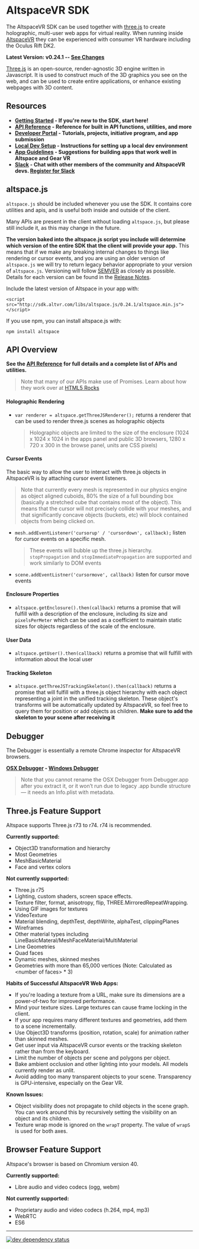 # AltspaceVR SDK

The AltspaceVR SDK can be used together with [three.js] to create holographic, multi-user web apps for virtual reality. When running inside [AltspaceVR](http://altvr.com/) they can be experienced with consumer VR hardware including the Oculus Rift DK2.

**Latest Version: v0.24.1 -- [See Changes](https://github.com/AltspaceVR/AltspaceSDK/releases/tag/v0.24.1)**

<!--
!!!!!!!!!!!!!!!!!!!!!!!!!!!!!!!!!!!!!!!!!!!!!!!!!!!!!!!!!!!!!!!!!
THIS FILE IS GENERATED FROM README.md.template. EDIT THAT INSTEAD
!!!!!!!!!!!!!!!!!!!!!!!!!!!!!!!!!!!!!!!!!!!!!!!!!!!!!!!!!!!!!!!!!
-->

[Three.js](http://threejs.org/) is an open-source, render-agnostic 3D engine written in Javascript. It is used to construct much of the 3D graphics you see on the web, and can be used to create entire applications, or enhance existing webpages with 3D content.

## Resources

- **[Getting Started] - If you're new to the SDK, start here!**
- **[API Reference] - Reference for built in API functions, utilities, and more**
- **[Developer Portal] - Tutorials, projects, initiative program, and app submission**
- **[Local Dev Setup] - Instructions for setting up a local dev environment**
- **[App Guidelines] - Suggestions for building apps that work well in Altspace and Gear VR**
- **[Slack] - Chat with other members of the community and AltspaceVR devs.  [Register for Slack](http://altspacevr-slackin.herokuapp.com)**


## altspace.js

`altspace.js` should be included whenever you use the SDK. It contains core utilities and apis, and is useful both inside and outside of the client.

Many APIs are present in the client without loading `altspace.js`, but please still include it, as this may change in the future.

**The version baked into the altspace.js script you include will determine which version of the entire SDK that the client will provide your app.** This means that if we make any breaking internal changes to things like rendering or cursor events, and you are using an older version of `altspace.js` we will try to return legacy behavior appropriate to your version of `altspace.js`. Versioning will follow [SEMVER](http://semver.org/) as closely as possible. Details for each version can be found in the [Release Notes](https://github.com/AltspaceVR/AltspaceSDK/releases).

Include the latest version of Altspace in your app with:

`<script src="http://sdk.altvr.com/libs/altspace.js/0.24.1/altspace.min.js"></script>`

If you use npm, you can install altspace.js with:

`npm install altspace`

## API Overview

**See the [API Reference](http://altspacevr.github.io/AltspaceSDK/doc) for full details and a complete list of APIs and utilities.**

> Note that many of our APIs make use of Promises. Learn about how they work over at [HTML5 Rocks](http://www.html5rocks.com/en/tutorials/es6/promises/)

#### Holographic Rendering

* `var renderer = altspace.getThreeJSRenderer();`
 returns a renderer that can be used to render three.js scenes as holographic objects

  > Holographic objects are limited to the size of the enclosure (1024 x 1024 x 1024 in the apps panel and public 3D browsers, 1280 x 720 x 300 in the browse panel, units are CSS pixels)

#### Cursor Events

The basic way to allow the user to interact with three.js objects in AltspaceVR is by attaching cursor event listeners.

>Note that currently every mesh is represented in our physics engine as object aligned cuboids, 80% the size of a full bounding box (basically a stretched cube that contains most of the object). This means that the cursor will not precisely collide with your meshes, and that significantly concave objects (buckets, etc) will block contained objects from being clicked on.

* `mesh.addEventListener('cursorup' / 'cursordown', callback);`
 listen for cursor events on a specific mesh.

  >These events will bubble up the three.js hierarchy. `stopPropagation` and `stopImmediatePropagation` are supported and work similarly to DOM events
* `scene.addEventListner('cursormove', callback)`
 listen for cursor move events

#### Enclosure Properties

* `altspace.getEnclosure().then(callback)`
 returns a promise that will fulfill with a description of the enclosure, including its size and `pixelsPerMeter` which can be used as a coefficient to maintain static sizes for objects regardless of the scale of the enclosure.

#### User Data

* `altspace.getUser().then(callback)`
 returns a promise that will fulfill with information about the local user

#### Tracking Skeleton

* `altspace.getThreeJSTrackingSkeleton().then(callback)`
 returns a promise that will fulfill with a three.js object hierarchy with each object representing a joint in the unified tracking skeleton. These object's transforms will be automatically updated by AltspaceVR, so feel free to query them for position or add objects as children. **Make sure to add the skeleton to your scene after receiving it**

## Debugger

The Debugger is essentially a remote Chrome inspector for AltspaceVR browsers.

**[OSX Debugger](http://sdk.altvr.com/debugger/DebuggerMacOSX.zip) - [Windows Debugger](http://sdk.altvr.com/debugger/DebuggerWindows.zip)**
> Note that you cannot rename the OSX Debugger from Debugger.app after you extract it, or it won’t run due to legacy .app bundle structure — it needs an Info.plist with metadata.

## Three.js Feature Support
Altspace supports Three.js r73 to r74. r74 is recommended.

**Currently supported:**
* Object3D transformation and hierarchy
* Most Geometries
* MeshBasicMaterial
* Face and vertex colors

**Not currently supported:**
* Three.js r75
* Lighting, custom shaders, screen space effects.
* Texture filter, format, anisotropy, flip, THREE.MirroredRepeatWrapping.
* Using GIF images for textures
* VideoTexture
* Material blending, depthTest, depthWrite, alphaTest, clippingPlanes
* Wireframes
* Other material types including LineBasicMateral/MeshFaceMaterial/MultiMaterial
* Line Geometries
* Quad faces
* Dynamic meshes, skinned meshes
* Geometries with more than 65,000 vertices (Note: Calculated as &lt;number of faces&gt; * 3)

**Habits of Successful AltspaceVR Web Apps:**
* If you're loading a texture from a URL, make sure its dimensions are a power-of-two for improved performance.
* Mind your texture sizes. Large textures can cause frame locking in the client.
* If your app requires many different textures and geometries, add them to a scene incrementally.
* Use Object3D transforms (position, rotation, scale) for animation rather than skinned meshes.
* Get user input via AltspaceVR cursor events or the tracking skeleton rather than from the keyboard.
* Limit the number of objects per scene and polygons per object.
* Bake ambient occlusion and other lighting into your models. All models currently render as unlit.
* Avoid adding too many transparent objects to your scene. Transparency is GPU-intensive, especially on the Gear VR.

**Known Issues:**
* Object visibility does not propagate to child objects in the scene graph.
  You can work around this by recursively setting the visibility on an object and its children.
* Texture wrap mode is ignored on the `wrapT` property. The value of `wrapS` is used for both axes.

## Browser Feature Support
Altspace's browser is based on Chromium version 40.

**Currently supported:**
* Libre audio and video codecs (ogg, webm)

**Not currently supported:**
* Proprietary audio and video codecs (h.264, mp4, mp3)
* WebRTC
* ES6

[three.js]: http://threejs.org/

[Wiki]: https://github.com/AltspaceVR/AltspaceSDK/wiki
[GitHub Issues]: https://github.com/AltspaceVR/AltspaceSDK/issues
[Developer Portal]: http://developer.altvr.com
[API Reference]: http://altspacevr.github.io/AltspaceSDK/doc/
[Local Dev Setup]: https://developer.altvr.com/local-dev/
[App Guidelines]: https://slack-files.com/T0B35FQCT-F0LED1QC9-299cb2300f
[Getting Started]: https://developer.altvr.com/get-started/
[Slack]: https://altspacevrsdk.slack.com

[Tutorial Series]: https://developer.altvr.com/get-started/

[Flocking Birds]: http://threejs.org/examples/canvas_geometry_birds.html "Objects simulating the Boid flocking algorithm."
[Voxel Painter]: http://threejs.org/examples/#webgl_interactive_voxelpainter "Interactively add objects to the world."
[Draggable Cubes]: http://threejs.org/examples/#webgl_interactive_draggablecubes "Click-and-drag to move objects around."
[Falling Cubes]: http://chandlerprall.github.io/Physijs/examples/collisions.html "Gravity/collision simulation using Physijs plugin."
[OBJ/MTL Import]: http://threejs.org/examples/#webgl_loader_obj_mtl "Load objects from OBJ/MTL files from Blender."
[Hemisphere Light]: http://threejs.org/examples/#webgl_lights_hemisphere "Flying bird, with a dynamic shadow and toggle-able lighting."
[Material Reflection]: http://threejs.org/examples/#webgl_materials_cars_camaro "Car with a reflective material that can change color."
[Point Cloud]: http://threejs.org/examples/#webgl_particles_dynamic "People made of particles that fall to the ground then reconstruct."
[Three.js Scene]: http://threejs.org/examples/#webgl_loader_scene "Scene with eclectic objects exported from Three.js then imported back."
[Ocean Shader]: http://threejs.org/examples/#webgl_shaders_ocean "Sphere submerging into an ocean rendered with a custom WebGL shader."

[Live Coding Tutorial]: https://www.youtube.com/watch?v=R47GvXmvmec
[AltspaceVR looking for SDK Collaborators]: https://www.youtube.com/watch?v=dk8i5or4PJI

---

[![dev dependency status](https://david-dm.org/AltspaceVR/AltspaceSDK/dev-status.svg)](https://david-dm.org/AltspaceVR/AltspaceSDK/#info=devDependencies)
